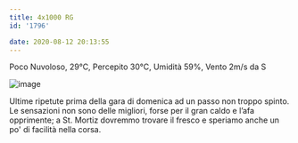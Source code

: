 ```yaml
---
title: 4x1000 RG
id: '1796'

date: 2020-08-12 20:13:55
---
```


Poco Nuvoloso, 29°C, Percepito 30°C, Umidità 59%, Vento 2m/s da S

![image](/images/2021/08/IMG_2556_hu753fd4dc6f5f07488975566bf9a21086_511483_700x0_resize_q75_box.jpg)

Ultime ripetute prima della gara di domenica ad un passo non troppo spinto. Le sensazioni non sono delle migliori, forse per il gran caldo e l’afa opprimente; a St. Mortiz dovremmo trovare il fresco e speriamo anche un po' di facilità nella corsa.

<!-- ![image](/images/2021/08/20200812-activity-map_hu85938851c3a31140595b647271993357_91499_700x0_resize_box_3.png) -->
